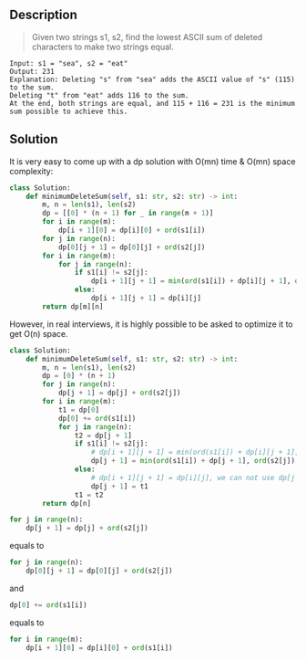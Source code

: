 ## Description
>Given two strings s1, s2, find the lowest ASCII sum of deleted characters to make two strings equal.

```
Input: s1 = "sea", s2 = "eat"
Output: 231
Explanation: Deleting "s" from "sea" adds the ASCII value of "s" (115) to the sum.
Deleting "t" from "eat" adds 116 to the sum.
At the end, both strings are equal, and 115 + 116 = 231 is the minimum sum possible to achieve this.
```
## Solution
It is very easy to come up with a dp solution with O(mn) time & O(mn) space complexity:
```python
class Solution:
    def minimumDeleteSum(self, s1: str, s2: str) -> int:
        m, n = len(s1), len(s2)
        dp = [[0] * (n + 1) for _ in range(m + 1)]
        for i in range(m):
            dp[i + 1][0] = dp[i][0] + ord(s1[i])
        for j in range(n):
            dp[0][j + 1] = dp[0][j] + ord(s2[j])
        for i in range(m):
            for j in range(n):
                if s1[i] != s2[j]:
                    dp[i + 1][j + 1] = min(ord(s1[i]) + dp[i][j + 1], ord(s2[j]) + dp[i + 1][j])
                else:
                    dp[i + 1][j + 1] = dp[i][j]
        return dp[m][n]
```

However, in real interviews, it is highly possible to be asked to optimize it to get O(n) space.
```python
class Solution:
    def minimumDeleteSum(self, s1: str, s2: str) -> int:
        m, n = len(s1), len(s2)
        dp = [0] * (n + 1)
        for j in range(n):
            dp[j + 1] = dp[j] + ord(s2[j]) 
        for i in range(m):
            t1 = dp[0]
            dp[0] += ord(s1[i])
            for j in range(n):
                t2 = dp[j + 1]
                if s1[i] != s2[j]:
                    # dp[i + 1][j + 1] = min(ord(s1[i]) + dp[i][j + 1], ord(s2[j]) + dp[i + 1][j])
                    dp[j + 1] = min(ord(s1[i]) + dp[j + 1], ord(s2[j]) + dp[j]) 
                else:
                    # dp[i + 1][j + 1] = dp[i][j], we can not use dp[j + 1] = dp[j], because dp[j] here equals to dp[i + 1][j]
                    dp[j + 1] = t1
                t1 = t2
        return dp[n]
```
```python
for j in range(n):
    dp[j + 1] = dp[j] + ord(s2[j]) 
```
equals to
```python
for j in range(n):
    dp[0][j + 1] = dp[0][j] + ord(s2[j])
```
and
```python
dp[0] += ord(s1[i])
```
equals to
```python
for i in range(m):
    dp[i + 1][0] = dp[i][0] + ord(s1[i])
```
